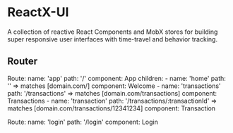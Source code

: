 # ReactX-UI

A collection of reactive React Components and MobX stores for building super responsive user interfaces with time-travel and behavior tracking.

## Router

Route:
    name: 'app'
    path: '/'
    component: App
    children:
        -   name: 'home'
            path: '' => matches [domain.com/]
            component: Welcome
        -   name: 'transactions'
            path: '/transactions' => matches [domain.com/transactions]
            component: Transactions
        -   name: 'transaction'
            path: '/transactions/:transactionId' => matches [domain.com/transactions/12341234]
            component: Transaction

Route:
    name: 'login'
    path: '/login'
    component: Login